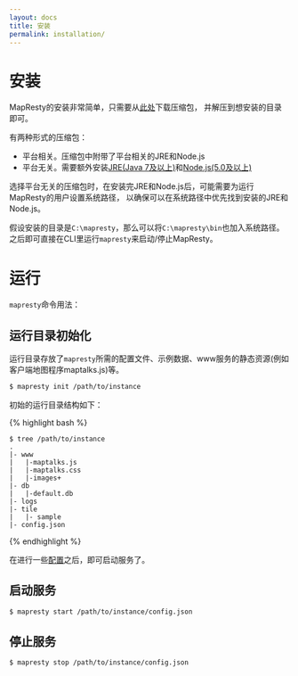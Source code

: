 ```yaml
---
layout: docs
title: 安装
permalink: installation/
---
```


# 安装

MapResty的安装非常简单，只需要从[此处](https://github.com/MapTalks/mapresty/releases)下载压缩包，
并解压到想安装的目录即可。

有两种形式的压缩包：
* 平台相关。压缩包中附带了平台相关的JRE和Node.js
* 平台无关。需要额外安装[JRE(Java 7及以上)][1]和[Node.js(5.0及以上)][2]

[1]: http://www.oracle.com/technetwork/java/javase/downloads/
[2]: https://nodejs.org

选择平台无关的压缩包时，在安装完JRE和Node.js后，可能需要为运行MapResty的用户设置系统路径，
以确保可以在系统路径中优先找到安装的JRE和Node.js。

假设安装的目录是`C:\mapresty`，那么可以将`C:\mapresty\bin`也加入系统路径。
之后即可直接在CLI里运行`mapresty`来启动/停止MapResty。


# 运行

`mapresty`命令用法：

## 运行目录初始化

运行目录存放了`mapresty`所需的配置文件、示例数据、www服务的静态资源(例如客户端地图程序maptalks.js)等。

```bash
$ mapresty init /path/to/instance
```

初始的运行目录结构如下：

{% highlight bash %}

    $ tree /path/to/instance
    .
    |- www
    |   |-maptalks.js
    |   |-maptalks.css
    |   |-images+
    |- db
    |   |-default.db
    |- logs
    |- tile
    |   |- sample
    |- config.json
{% endhighlight %}

在进行一些[配置](configuration.html)之后，即可启动服务了。

## 启动服务

```bash
$ mapresty start /path/to/instance/config.json
```

## 停止服务

```bash
$ mapresty stop /path/to/instance/config.json
```
